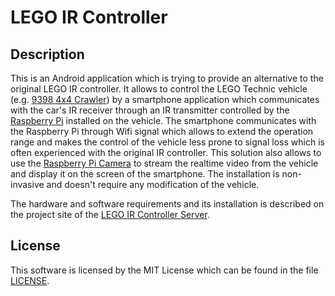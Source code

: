 LEGO IR Controller
==================

Description
-----------

This is an Android application which is trying to provide an alternative to the
original LEGO IR controller. It allows to control the LEGO Technic vehicle (e.g.
[9398 4x4
Crawler](http://www.lego.com/en-gb/technic/products/speed/9398-4x4-crawler)) by a
smartphone application which communicates with the car's IR receiver through an
IR transmitter controlled by the [Raspberry Pi](http://www.raspberrypi.org)
installed on the vehicle. The smartphone communicates with the Raspberry Pi
through Wifi signal which allows to extend the operation range and makes the
control of the vehicle less prone to signal loss which is often experienced with
the original IR controller. This solution also allows to use the [Raspberry Pi
Camera](http://www.raspberrypi.org/products/camera-module/) to stream the
realtime video from the vehicle and display it on the screen of the smartphone.
The installation is non-invasive and doesn't require any modification of the
vehicle.

The hardware and software requirements and its installation is described on the
project site of the [LEGO IR Controller
Server](https://github.com/jtyr/legoirc-server).


License
-------

This software is licensed by the MIT License which can be found in the file
[LICENSE](http://github.com/jtyr/legoirc-server/blob/master/LICENSE).
